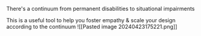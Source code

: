 There's a continuum from permanent disabilities to situational impairments

This is a useful tool to help you foster empathy & scale your design according to the continuum
![[Pasted image 20240423175221.png]]